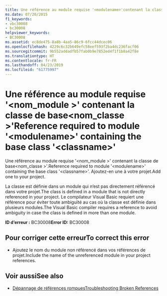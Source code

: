```yaml
---
title: Une référence au module requise '<modulename>'contenant la classe de base'<classname>'
ms.date: 07/20/2015
f1_keywords:
- vbc30008
- bc30008
helpviewer_keywords:
- BC30008
ms.assetid: ec8de475-8a8b-4aa5-86c9-6fcc44dcec06
ms.openlocfilehash: 4229c6c32b649efc58eef593f2ba4dc236facf06
ms.sourcegitcommit: 9b552addadfb57fab0b9e7852ed4f1f1b8a42f8e
ms.translationtype: HT
ms.contentlocale: fr-FR
ms.lasthandoff: 04/23/2019
ms.locfileid: "61775997"
---
```

# <a name="reference-required-to-module-modulename-containing-the-base-class-classname"></a><span data-ttu-id="22408-102">Une référence au module requise '\<nom_module >' contenant la classe de base\<nom_classe >'</span><span class="sxs-lookup"><span data-stu-id="22408-102">Reference required to module '\<modulename>' containing the base class '\<classname>'</span></span>
<span data-ttu-id="22408-103">Une référence au module requise '\<nom_module >' contenant la classe de base\<nom_classe >'.</span><span class="sxs-lookup"><span data-stu-id="22408-103">Reference required to module '\<modulename>' containing the base class '\<classname>'.</span></span> <span data-ttu-id="22408-104">Ajoutez-en une à votre projet.</span><span class="sxs-lookup"><span data-stu-id="22408-104">Add one to your project.</span></span>  
  
 <span data-ttu-id="22408-105">La classe est définie dans un module qui n’est pas directement référencé dans votre projet.</span><span class="sxs-lookup"><span data-stu-id="22408-105">The class is defined in a module that is not directly referenced in your project.</span></span> <span data-ttu-id="22408-106">Le compilateur Visual Basic requiert une référence pour éviter toute ambiguïté au cas où la classe est définie dans plusieurs modules.</span><span class="sxs-lookup"><span data-stu-id="22408-106">The Visual Basic compiler requires a reference to avoid ambiguity in case the class is defined in more than one module.</span></span>  
  
 <span data-ttu-id="22408-107">**ID d’erreur :** BC30008</span><span class="sxs-lookup"><span data-stu-id="22408-107">**Error ID:** BC30008</span></span>  
  
## <a name="to-correct-this-error"></a><span data-ttu-id="22408-108">Pour corriger cette erreur</span><span class="sxs-lookup"><span data-stu-id="22408-108">To correct this error</span></span>  
  
- <span data-ttu-id="22408-109">Ajoutez le nom du module non référencé dans vos références de projet.</span><span class="sxs-lookup"><span data-stu-id="22408-109">Include the name of the unreferenced module in your project references.</span></span>  
  
## <a name="see-also"></a><span data-ttu-id="22408-110">Voir aussi</span><span class="sxs-lookup"><span data-stu-id="22408-110">See also</span></span>

- [<span data-ttu-id="22408-111">Dépannage de références rompues</span><span class="sxs-lookup"><span data-stu-id="22408-111">Troubleshooting Broken References</span></span>](/visualstudio/ide/troubleshooting-broken-references)
